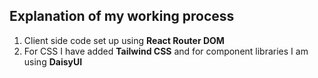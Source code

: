 ## Explanation of my working process

1. Client side code set up using **React Router DOM**
2. For CSS I have added **Tailwind CSS** and for component libraries I am using **DaisyUI**
